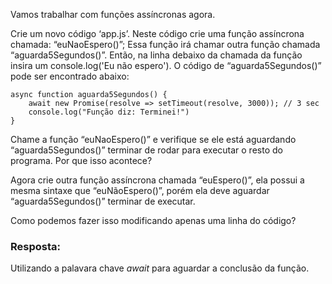 Vamos trabalhar com funções assíncronas agora. 

Crie um novo código ‘app.js’. Neste código crie uma função assíncrona chamada: “euNaoEspero()”; Essa função irá chamar outra função chamada “aguarda5Segundos()”. Então, na linha debaixo da chamada da função insira um console.log('Eu não espero'). O código de “aguarda5Segundos()” pode ser encontrado abaixo:

```
async function aguarda5Segundos() {
    await new Promise(resolve => setTimeout(resolve, 3000)); // 3 sec
    console.log("Função diz: Terminei!")
}
```

Chame a função “euNaoEspero()” e verifique se ele está aguardando “aguarda5Segundos()” terminar de rodar para executar o resto do programa. Por que isso acontece?

Agora crie outra função assíncrona chamada “euEspero()”, ela possui a mesma sintaxe que “euNãoEspero()”, porém ela deve aguardar “aguarda5Segundos()” terminar de executar. 

Como podemos fazer isso modificando apenas uma linha do código?


### **Resposta:** 

Utilizando a palavara chave *await* para aguardar a conclusão da função.